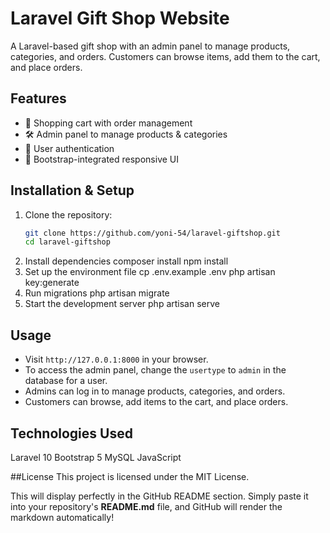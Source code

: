 # Laravel Gift Shop Website

A Laravel-based gift shop with an admin panel to manage products, categories, and orders. Customers can browse items, add them to the cart, and place orders.

## Features
- 🛒 Shopping cart with order management  
- 🛠 Admin panel to manage products & categories  
- 🔐 User authentication  
- 🎨 Bootstrap-integrated responsive UI  

## Installation & Setup

1. Clone the repository:
   ```sh
   git clone https://github.com/yoni-54/laravel-giftshop.git
   cd laravel-giftshop
2. Install dependencies
   composer install
   npm install
3. Set up the environment file
   cp .env.example .env
   php artisan key:generate
4. Run migrations
   php artisan migrate
5. Start the development server
   php artisan serve

## Usage
- Visit `http://127.0.0.1:8000` in your browser.
- To access the admin panel, change the `usertype` to `admin` in the 
  database for a user. 
- Admins can log in to manage products, categories, and orders.
- Customers can browse, add items to the cart, and place orders.

## Technologies Used
Laravel 10
Bootstrap 5
MySQL
JavaScript 

##License
This project is licensed under the MIT License.

This will display perfectly in the GitHub README section. Simply paste it into your repository's **README.md** file, and GitHub will render the markdown automatically!

